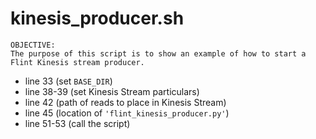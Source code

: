 # kinesis_producer.sh

```
OBJECTIVE:
The purpose of this script is to show an example of how to start a Flint Kinesis stream producer.
```

- line 33 (set `BASE_DIR`)
- line 38-39 (set Kinesis Stream particulars)
- line 42 (path of reads to place in Kinesis Stream)
- line 45 (location of `'flint_kinesis_producer.py'`)
- line 51-53 (call the script)
